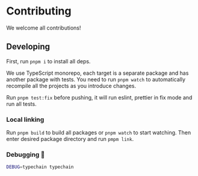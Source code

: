 # Contributing

We welcome all contributions!

## Developing

First, run `pnpm i` to install all deps.

We use TypeScript monorepo, each target is a separate package and has another package with tests. You need to run
`pnpm watch` to automatically recompile all the projects as you introduce changes.

Run `pnpm test:fix` before pushing, it will run eslint, prettier in fix mode and run all tests.

### Local linking

Run `pnpm build` to build all packages or `pnpm watch` to start watching. Then enter desired package directory and run
`pmpm link`.

### Debugging 🐞

```sh
DEBUG=typechain typechain
```

